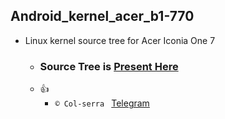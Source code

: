 ## Android_kernel_acer_b1-770
 - Linux kernel source tree for Acer Iconia One 7

   - ### Source Tree is [Present Here](https://github.com/Wi-nnie/android_kernel_acer_b1-770/tree/android-5.0)
   - :+1:
     - ```© Col-serra ```
       [Telegram](t.me/col_serra)
